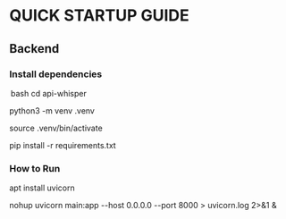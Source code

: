 # QUICK STARTUP GUIDE

## Backend

### Install dependencies

⁠ bash
cd api-whisper

python3 -m venv .venv

source .venv/bin/activate

pip install -r requirements.txt

### How to Run

apt install uvicorn

nohup uvicorn main:app --host 0.0.0.0 --port 8000 > uvicorn.log 2>&1 &
